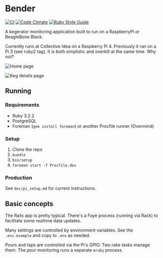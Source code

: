 # Bender

[![CI](https://github.com/collectiveidea/bender/actions/workflows/ci.yml/badge.svg)](https://github.com/collectiveidea/bender/actions/workflows/ci.yml)
[![Code Climate](https://codeclimate.com/github/collectiveidea/bender.png)](https://codeclimate.com/github/collectiveidea/bender)
[![Ruby Style Guide](https://img.shields.io/badge/code_style-standard-brightgreen.svg)](https://github.com/testdouble/standard)

A kegerator monitoring application built to run on a RaspberryPi or BeagleBone Black.

Currently runs at Collective Idea on a Raspberry Pi 4. Previously it ran on a Pi 3 (see ruby2 tag). It is both simplistic and overkill at the same time. Why not?

![Home page](http://i.imgur.com/wBebZEB.png)

![Keg details page](http://i.imgur.com/oMi5kKF.png)

## Running

### Requirements

* Ruby 3.2.2
* PostgreSQL
* Foreman (`gem install foreman`) or another Procfile runner (Overmind)

### Setup

1. Clone the repo
2. `bundle`
3. `bin/setup`
6. `foreman start -f Procfile.dev`

### Production

See `doc/pi_setup.md` for current instructions.

## Basic concepts

The Rails app is pretty typical. There's a Faye process (running via Rack) to facilitate some realtime data updates.

Many settings are controlled by environment variables. See the `.env.example` and copy to `.env` as needed.

Pours and taps are controlled via the Pi's GPIO. Two rake tasks manage them. The pour monitoring runs a separate `mruby` process.
